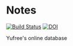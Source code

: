Notes
===
[![Build Status](https://travis-ci.org/yufree/notes.svg?branch=master)](https://travis-ci.org/yufree/notes) [![DOI](https://zenodo.org/badge/20758456.svg)](https://zenodo.org/badge/latestdoi/20758456)

Yufree's online database
